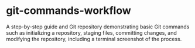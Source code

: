 # git-commands-workflow
A step-by-step guide and Git repository demonstrating basic Git commands such as initializing a repository, staging files, committing changes, and modifying the repository, including a terminal screenshot of the process.
